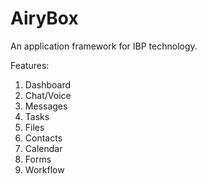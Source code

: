 AiryBox
=======

An application framework for IBP technology.

Features:
1. Dashboard
2. Chat/Voice
3. Messages
4. Tasks
5. Files
6. Contacts
7. Calendar
8. Forms
9. Workflow
